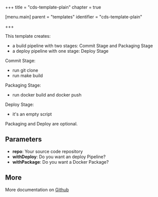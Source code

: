 +++
title = "cds-template-plain"
chapter = true

[menu.main]
parent = "templates"
identifier = "cds-template-plain"

+++


This template creates:

- a build pipeline with	two stages: Commit Stage and Packaging Stage
- a deploy pipeline with one stage: Deploy Stage

Commit Stage:

- run git clone
- run make build

Packaging Stage:

- run docker build and docker push

Deploy Stage:

- it's an empty script

Packaging and Deploy are optional.


## Parameters

* **repo**: Your source code repository
* **withDeploy**: Do you want an deploy Pipeline?
* **withPackage**: Do you want a Docker Package?


## More

More documentation on [Github](https://github.com/ovh/cds/tree/master/contrib/templates/cds-template-plain/README.md)


